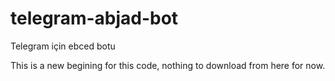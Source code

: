 # telegram-abjad-bot
Telegram için ebced botu

This is a new begining for this code, nothing to download from here for now.
